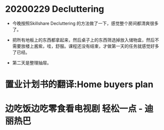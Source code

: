 
# 20200229 Decluttering 

- 今晚按照Skillshare Decluttering 的方法做了一下，感觉整个房间都清爽很多了。 

- 把所有地板上的东西都拿起来，然后桌子上的东西筛选掉放入储物盒，然后不需要放楼上酱紫，哇，舒服。课程还没有结束，才做第一天的任务就感觉好多了已经。

- 第二天是整理抽屉。

# 置业计划书的翻译:Home buyers plan

# 边吃饭边吃零食看电视剧 轻松一点 - 迪丽热巴 



